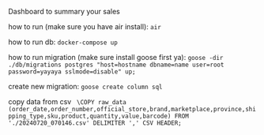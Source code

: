 Dashboard to summary your sales

how to run (make sure you have air install):
`air`

how to run db:
`docker-compose up`

how to run migration (make sure install goose first ya):
`goose -dir ./db/migrations postgres "host=hostname dbname=name user=root password=yayaya sslmode=disable" up;`

create new migration:
`goose create column sql`

copy data from csv
` \COPY raw_data (order_date,order_number,official_store,brand,marketplace,province,shipping_type,sku,product,quantity,value,barcode) FROM './20240720_070146.csv' DELIMITER ',' CSV HEADER;`
